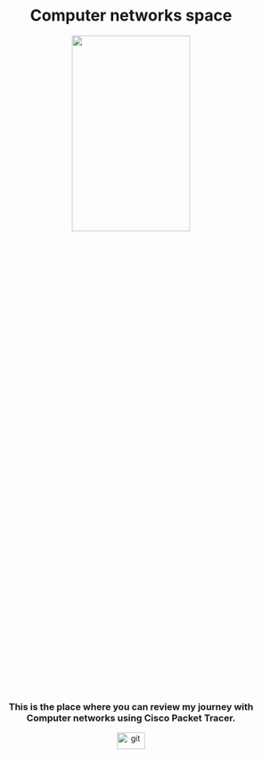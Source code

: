 <h1 align="center">Computer networks space</h1>

<p align="center">
  <img src="https://miro.medium.com/v2/resize:fit:960/0*7_1ymRF4dBAiDA9a.gif" width="65%" height="30%" style="max-width: 480px;" frameBorder="0" class="giphy-embed" allowFullScreen></img><p><a href="https://miro.medium.com/v2/resize:fit:960/0*7_1ymRF4dBAiDA9a.gif"></a></p>
</p>

<h3 align="center">This is the place where you can review my journey with Computer networks using Cisco Packet Tracer.</h3>

<p align="center"> <a target="_blank" rel="noreferrer"> <img src="https://1000logos.net/wp-content/uploads/2016/11/Cisco-logo.png" alt="git" width="50" height="30"/> </a> </p>





















